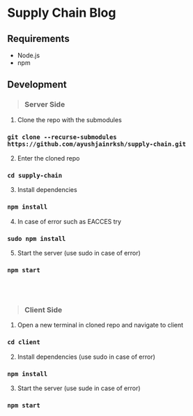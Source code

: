 # Supply Chain Blog

## Requirements
- Node.js
- npm


## Development

> ### Server Side
1. Clone the repo with the submodules
### `git clone --recurse-submodules https://github.com/ayushjainrksh/supply-chain.git`

2. Enter the cloned repo
### `cd supply-chain`

3. Install dependencies
### `npm install`

4. In case of error such as EACCES try
### `sudo npm install`

5. Start the server (use sudo in case of error)
### `npm start`
<br />
<br />

> ### Client Side
1. Open a new terminal in cloned repo and navigate to client
### `cd client`

2. Install dependencies (use sudo in case of error)
### `npm install`

3. Start the server (use sude in case of error)
### `npm start`